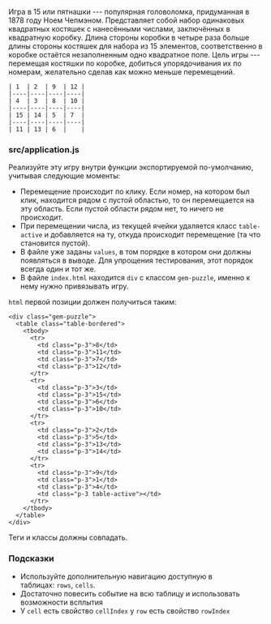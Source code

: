 Игра в 15 или пятнашки --- популярная головоломка, придуманная в 1878 году Ноем Чепмэном. Представляет собой набор одинаковых квадратных костяшек с нанесёнными числами, заключённых в квадратную коробку. Длина стороны коробки в четыре раза больше длины стороны костяшек для набора из 15 элементов, соответственно в коробке остаётся незаполненным одно квадратное поле. Цель игры --- перемещая костяшки по коробке, добиться упорядочивания их по номерам, желательно сделав как можно меньше перемещений.

```
| 1  | 2  | 9  | 12 |
|----|----|----|----|
| 4  | 3  | 8  | 10 |
|----|----|----|----|
| 15 | 14 | 5  | 7  |
|----|----|----|----|
| 11 | 13 | 6  |    |

```

### src/application.js

Реализуйте эту игру внутри функции экспортируемой по-умолчанию, учитывая следующие моменты:

-   Перемещение происходит по клику. Если номер, на котором был клик, находится рядом с пустой областью, то он перемещается на эту область. Если пустой области рядом нет, то ничего не происходит.
-   При перемещении числа, из текущей ячейки удаляется класс `table-active` и добавляется на ту, откуда происходит перемещение (та что становится пустой).
-   В файле уже заданы `values`, в том порядке в котором они должны появляться в выводе. Для упрощения тестирования, этот порядок всегда один и тот же.
-   В файле `index.html` находится `div` с классом `gem-puzzle`, именно к нему нужно привязывать игру.

`html` первой позиции должен получиться таким:

```
<div class="gem-puzzle">
  <table class="table-bordered">
    <tbody>
      <tr>
        <td class="p-3">8</td>
        <td class="p-3">11</td>
        <td class="p-3">7</td>
        <td class="p-3">12</td>
      </tr>
      <tr>
        <td class="p-3">3</td>
        <td class="p-3">15</td>
        <td class="p-3">6</td>
        <td class="p-3">10</td>
      </tr>
      <tr>
        <td class="p-3">2</td>
        <td class="p-3">5</td>
        <td class="p-3">13</td>
        <td class="p-3">14</td>
      </tr>
      <tr>
        <td class="p-3">9</td>
        <td class="p-3">1</td>
        <td class="p-3">4</td>
        <td class="p-3 table-active"></td>
      </tr>
    </tbody>
  </table>
</div>

```

Теги и классы должны совпадать.

### Подсказки

-   Используйте дополнительную навигацию доступную в таблицах: `rows`, `cells`.
-   Достаточно повесить событие на всю таблицу и использовать возможности всплытия
-   У `cell` есть свойство `cellIndex` у `row` есть свойство `rowIndex`